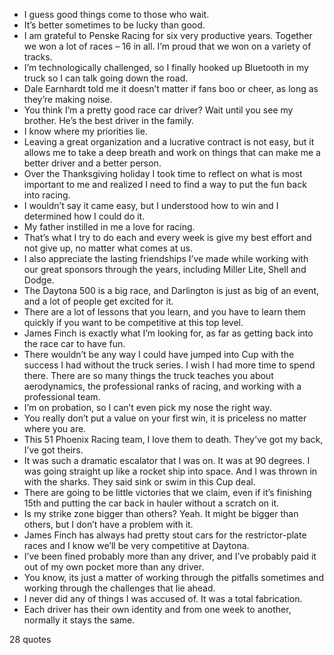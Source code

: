  - I guess good things come to those who wait.
 - It’s better sometimes to be lucky than good.
 - I am grateful to Penske Racing for six very productive years. Together we won a lot of races – 16 in all. I’m proud that we won on a variety of tracks.
 - I’m technologically challenged, so I finally hooked up Bluetooth in my truck so I can talk going down the road.
 - Dale Earnhardt told me it doesn’t matter if fans boo or cheer, as long as they’re making noise.
 - You think I’m a pretty good race car driver? Wait until you see my brother. He’s the best driver in the family.
 - I know where my priorities lie.
 - Leaving a great organization and a lucrative contract is not easy, but it allows me to take a deep breath and work on things that can make me a better driver and a better person.
 - Over the Thanksgiving holiday I took time to reflect on what is most important to me and realized I need to find a way to put the fun back into racing.
 - I wouldn’t say it came easy, but I understood how to win and I determined how I could do it.
 - My father instilled in me a love for racing.
 - That’s what I try to do each and every week is give my best effort and not give up, no matter what comes at us.
 - I also appreciate the lasting friendships I’ve made while working with our great sponsors through the years, including Miller Lite, Shell and Dodge.
 - The Daytona 500 is a big race, and Darlington is just as big of an event, and a lot of people get excited for it.
 - There are a lot of lessons that you learn, and you have to learn them quickly if you want to be competitive at this top level.
 - James Finch is exactly what I’m looking for, as far as getting back into the race car to have fun.
 - There wouldn’t be any way I could have jumped into Cup with the success I had without the truck series. I wish I had more time to spend there. There are so many things the truck teaches you about aerodynamics, the professional ranks of racing, and working with a professional team.
 - I’m on probation, so I can’t even pick my nose the right way.
 - You really don’t put a value on your first win, it is priceless no matter where you are.
 - This 51 Phoenix Racing team, I love them to death. They’ve got my back, I’ve got theirs.
 - It was such a dramatic escalator that I was on. It was at 90 degrees. I was going straight up like a rocket ship into space. And I was thrown in with the sharks. They said sink or swim in this Cup deal.
 - There are going to be little victories that we claim, even if it’s finishing 15th and putting the car back in hauler without a scratch on it.
 - Is my strike zone bigger than others? Yeah. It might be bigger than others, but I don’t have a problem with it.
 - James Finch has always had pretty stout cars for the restrictor-plate races and I know we’ll be very competitive at Daytona.
 - I’ve been fined probably more than any driver, and I’ve probably paid it out of my own pocket more than any driver.
 - You know, its just a matter of working through the pitfalls sometimes and working through the challenges that lie ahead.
 - I never did any of things I was accused of. It was a total fabrication.
 - Each driver has their own identity and from one week to another, normally it stays the same.

28 quotes